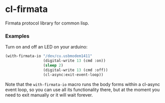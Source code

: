 cl-firmata
==========

Firmata protocol library for common lisp.

### Examples

Turn on and off an LED on your arduino:

```lisp
(with-firmata-io "/dev/cu.usbmodem1411"
                 (digital-write 13 (cmd :on))
                 (sleep 2)
                 (digital-write 13 (cmd :off))
                 (cl-async:exit-event-loop))
```

Note that the `with-firmata-io` macro runs the body forms within a cl-async
event loop, so you can use all its functionality there, but at the moment you
need to exit manually or it will wait forever.


